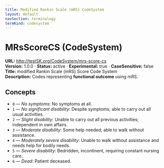 ```yaml
---
title: Modified Rankin Scale (mRS) CodeSystem
layout: default
navSection: terminology
termKind: codesystem
---
```


# MRsScoreCS (CodeSystem)

**URL:** http://testSK.org/CodeSystem/mrs-score-cs  
**Version:** 1.0.0 · **Status:** active · **Experimental:** true · **CaseSensitive:** false  
**Title:** modified Rankin Scale (mRS) Score Code System  
**Description:** Codes representing **functional outcome** using mRS.

## Concepts
- `0` — *No symptoms*: No symptoms at all.  
- `1` — *No significant disability*: Despite symptoms; able to carry out all usual activities.  
- `2` — *Slight disability*: Unable to carry out all previous activities; independent in own affairs.  
- `3` — *Moderate disability*: Some help needed; able to walk without assistance.  
- `4` — *Moderately severe disability*: Unable to walk without assistance and needs help for bodily needs.  
- `5` — *Severe disability*: Bedridden, incontinent, requiring constant nursing care.  
- `6` — *Dead*: Patient deceased.
